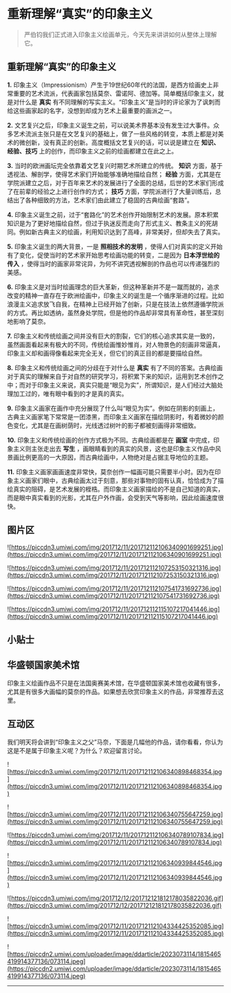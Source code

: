 # 重新理解“真实”的印象主义

> 严伯钧我们正式进入印象主义绘画单元，今天先来讲讲如何从整体上理解它。

## 重新理解“真实”的印象主义

 **1.** 印象主义（Impressionism）产生于19世纪60年代的法国，是西方绘画史上非常重要的艺术流派，代表画家包括莫奈、雷诺阿、德加等。简单概括印象主义，就是对什么是 **真实** 有不同理解的写实主义。“印象主义”是当时的评论家为了讽刺而给这些画家起的名字，没想到却成为艺术上最重要的画派之一。

 **2.** 文艺复兴之后，印象主义诞生之前，可以说美术界基本没有发生过大事件。众多艺术流派主张只是在文艺复兴的基础上，做了一些风格的转变，本质上都是对美术的微创新，没有真正的创新。高度概括文艺复兴的话，可以说是建立在 **知识、经验、技巧** 上的创作，而印象主义之前的绘画都建立在此之上。

 **3.** 当时的欧洲画坛完全依靠着文艺复兴时期艺术所建立的传统。 **知识** 方面，基于透视法、解剖学，使得艺术家们开始能够准确地描绘自然； **经验** 方面，尤其是在学院派建立之后，对于百年来艺术的发展进行了全面的总结，后世的艺术家们形成了在前辈的经验之上进行创作的方式； **技巧** 方面，学院派进行了大量训练后，总结出了各种细致的方法，艺术家们由此建立了稳固的古典绘画“套路”。

 **4.** 印象主义诞生之前，过于“套路化”的艺术创作开始限制艺术的发展。原本积累知识是为了更好地描绘自然，但过于执迷反而走向了形式主义、教条主义的死胡同。例如新古典主义的绘画，利用知识达到了高峰，非常美好，但却失去了真实。

 **5.** 印象主义诞生的两大背景，一是 **照相技术的发明** ，使得人们对真实的定义开始有了变化，促使当时的艺术家开始思考绘画功能的转变，二是因为 **日本浮世绘的传入** ，使得当时的画家非常诧异，为何不讲究透视解剖的作品也可以传递强烈的美感。

 **6.** 印象主义是对当时绘画理念的巨大革新，但这种革新并不是一蹴而就的，追求改变的精神一直存在于欧洲绘画中，印象主义的诞生是一个循序渐进的过程。比如浪漫主义追求放飞自我，在精神上已经开始了创新，只是在技法上依然遵循学院派的方式。再比如透纳，虽然身处学院，但是他的作品却非常具有革命性，甚至深刻地影响了莫奈。

 **7.** 印象主义和传统绘画之间并没有巨大的割裂，它们的核心追求其实是一致的，虽然画面看起来有极大的不同，传统绘画惟妙惟肖，对人物景色的刻画非常逼真，印象主义却和画得像看起来完全无关，但它们的真正目的都是要描绘自然。

 **8.** 印象主义和传统绘画之间的分歧在于对什么是 **真实** 有了不同的答案。古典绘画对于真实的理解来自于对自然的研究学习，将积累下来的知识，运用到艺术创作之中；而对于印象主义来说，真实只能是“眼见为实”，所谓知识，是人们经过大脑处理加工过的，唯有眼中看到的才是真的真实。

 **9.** 印象主义画家在画作中充分展现了什么叫“眼见为实”。例如在阴影的刻画上，古典主义画家笔下常常是一团漆黑，而印象主义画家在描绘阴影时，有着微妙的颜色变化，尤其是在画树荫时，光线透过树叶的影子都被刻画得非常细致。

 **10.** 印象主义和传统绘画的创作方式极为不同。古典绘画都是在 **画室** 中完成，印象主义则主张走出去 **写生** ，画眼睛看到的真实的风景，这也是印象主义作品中风景画比例更高的一大原因，而古典绘画中，人物绝对是占据主导地位的主题。

 **11.** 印象主义画家画画速度非常快，莫奈创作一幅画可能只需要半小时。因为在印象主义画家们眼中，古典绘画太过于刻意，那些对事物的固有认真，恰恰成为了描绘真实的阻碍，是艺术发展的桎梏。而印象主义画家描绘的不是自己知道的真实，而是眼中真实看到的光影，尤其在户外作画，会受到天气等影响，因此绘画速度很快。

## 图片区

![https://piccdn3.umiwi.com/img/201712/11/201712112106340901699251.jpg](https://piccdn3.umiwi.com/img/201712/11/201712112106340901699251.jpg)

![https://piccdn3.umiwi.com/img/201712/11/201712112107253150321316.jpg](https://piccdn3.umiwi.com/img/201712/11/201712112107253150321316.jpg)

![https://piccdn3.umiwi.com/img/201712/11/201712112107541731692736.jpg](https://piccdn3.umiwi.com/img/201712/11/201712112107541731692736.jpg)

![https://piccdn3.umiwi.com/img/201712/11/201712112115107217041446.jpg](https://piccdn3.umiwi.com/img/201712/11/201712112115107217041446.jpg)

## 小贴士

## 华盛顿国家美术馆

印象主义绘画作品不只是在法国奥赛美术馆，在华盛顿国家美术馆也收藏有很多，尤其是有很多大画幅的莫奈的作品。如果想去欣赏印象主义的作品，非常推荐去这里。

## 互动区

我们明天将会讲到“印象主义之父”马奈，下面是几幅他的作品，请你看看，你认为这是不是属于印象主义呢？为什么？欢迎留言讨论。

![https://piccdn3.umiwi.com/img/201712/11/201712112106340898468354.jpg](https://piccdn3.umiwi.com/img/201712/11/201712112106340898468354.jpg)

![https://piccdn3.umiwi.com/img/201712/11/201712112106340755647259.jpg](https://piccdn3.umiwi.com/img/201712/11/201712112106340755647259.jpg)

![https://piccdn3.umiwi.com/img/201712/11/201712112106340789107834.jpg](https://piccdn3.umiwi.com/img/201712/11/201712112106340789107834.jpg)

![https://piccdn3.umiwi.com/img/201712/11/201712112106340939844546.jpg](https://piccdn3.umiwi.com/img/201712/11/201712112106340939844546.jpg)

![https://piccdn3.umiwi.com/img/201712/12/201712121812178035822036.gif](https://piccdn3.umiwi.com/img/201712/12/201712121812178035822036.gif)

![https://piccdn3.umiwi.com/img/201712/11/201712112104334425352085.jpg](https://piccdn3.umiwi.com/img/201712/11/201712112104334425352085.jpg)

![https://piccdn2.umiwi.com/uploader/image/ddarticle/2023073114/1815465419914377136/073114.jpeg](https://piccdn2.umiwi.com/uploader/image/ddarticle/2023073114/1815465419914377136/073114.jpeg)

---
